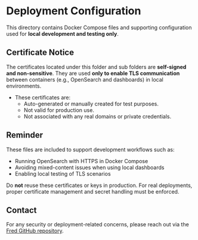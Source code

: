 # Deployment Configuration

This directory contains Docker Compose files and supporting configuration used for **local development and testing only**.

## Certificate Notice

The certificates located under this folder and sub folders
are **self-signed and non-sensitive**. They are used **only to enable TLS communication** between containers (e.g., OpenSearch and dashboards) in local environments.

- These certificates are:
  - Auto-generated or manually created for test purposes.
  - Not valid for production use.
  - Not associated with any real domains or private credentials.

## Reminder

These files are included to support development workflows such as:

- Running OpenSearch with HTTPS in Docker Compose
- Avoiding mixed-content issues when using local dashboards
- Enabling local testing of TLS scenarios

Do **not** reuse these certificates or keys in production. For real deployments, proper certificate management and secret handling must be enforced.

## Contact

For any security or deployment-related concerns, please reach out via the [Fred GitHub repository](https://github.com/ThalesGroup/fred).
